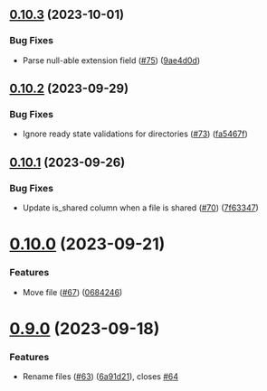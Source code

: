 ## [0.10.3](https://github.com/hawks-atlanta/metadata-scala/compare/v0.10.2...v0.10.3) (2023-10-01)


### Bug Fixes

* Parse null-able extension field ([#75](https://github.com/hawks-atlanta/metadata-scala/issues/75)) ([9ae4d0d](https://github.com/hawks-atlanta/metadata-scala/commit/9ae4d0da4f1fb0720de33715f89686286e6597ef))



## [0.10.2](https://github.com/hawks-atlanta/metadata-scala/compare/v0.10.1...v0.10.2) (2023-09-29)


### Bug Fixes

* Ignore ready state validations for directories ([#73](https://github.com/hawks-atlanta/metadata-scala/issues/73)) ([fa5467f](https://github.com/hawks-atlanta/metadata-scala/commit/fa5467f86bda9312a6dad474bbdd3f5360a875c9))



## [0.10.1](https://github.com/hawks-atlanta/metadata-scala/compare/v0.10.0...v0.10.1) (2023-09-26)


### Bug Fixes

* Update is_shared column when a file is shared ([#70](https://github.com/hawks-atlanta/metadata-scala/issues/70)) ([7f63347](https://github.com/hawks-atlanta/metadata-scala/commit/7f63347667d0095616e8d09641d264e888f44ffb))



# [0.10.0](https://github.com/hawks-atlanta/metadata-scala/compare/v0.9.0...v0.10.0) (2023-09-21)


### Features

* Move file ([#67](https://github.com/hawks-atlanta/metadata-scala/issues/67)) ([0684246](https://github.com/hawks-atlanta/metadata-scala/commit/06842463a6c24c2b38569991bfb8cb6c5caf15e6))



# [0.9.0](https://github.com/hawks-atlanta/metadata-scala/compare/v0.8.1...v0.9.0) (2023-09-18)


### Features

* Rename files ([#63](https://github.com/hawks-atlanta/metadata-scala/issues/63)) ([6a91d21](https://github.com/hawks-atlanta/metadata-scala/commit/6a91d2119e034c70c3381b2475da9434d77f02b7)), closes [#64](https://github.com/hawks-atlanta/metadata-scala/issues/64)

